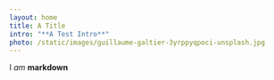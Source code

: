 ```yaml
---
layout: home
title: A Title
intro: "**A Test Intro**"
photo: /static/images/guillaume-galtier-3yrppyqpoci-unsplash.jpg
---
```

I _am_ **markdown**
